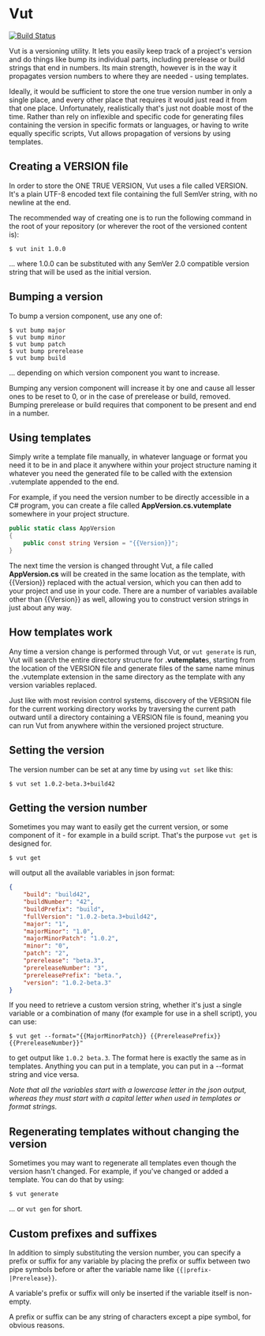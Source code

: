 # Vut
[![Build Status](https://travis-ci.org/forbjok/vut.svg?branch=master)](https://travis-ci.org/forbjok/vut)

Vut is a versioning utility.
It lets you easily keep track of a project's version and do things like bump its individual parts, including prerelease or build strings that end in numbers.
Its main strength, however is in the way it propagates version numbers to where they are needed - using templates.

Ideally, it would be sufficient to store the one true version number in only a single place, and every other place that requires it would just read it from that one place.
Unfortunately, realistically that's just not doable most of the time.
Rather than rely on inflexible and specific code for generating files containing the version in specific formats or languages, or having to write equally specific scripts, Vut allows propagation of versions by using templates.

## Creating a VERSION file
In order to store the ONE TRUE VERSION, Vut uses a file called VERSION.
It's a plain UTF-8 encoded text file containing the full SemVer string, with no newline at the end.

The recommended way of creating one is to run the following command in the root of your repository (or wherever the root of the versioned content is):
```
$ vut init 1.0.0
```
... where 1.0.0 can be substituted with any SemVer 2.0 compatible version string that will be used as the initial version.

## Bumping a version
To bump a version component, use any one of:
```
$ vut bump major
$ vut bump minor
$ vut bump patch
$ vut bump prerelease
$ vut bump build
```
... depending on which version component you want to increase.

Bumping any version component will increase it by one and cause all lesser ones to be reset to 0, or in the case of prerelease or build, removed.
Bumping prerelease or build requires that component to be present and end in a number.

## Using templates
Simply write a template file manually, in whatever language or format you need it to be in and place it anywhere within your project structure naming it whatever you need the generated file to be called with the extension .vutemplate appended to the end.

For example, if you need the version number to be directly accessible in a C# program, you can create a file called **AppVersion.cs.vutemplate** somewhere in your project structure.
```C#
public static class AppVersion
{
	public const string Version = "{{Version}}";
}
```

The next time the version is changed throught Vut, a file called **AppVersion.cs** will be created in the same location as the template, with {{Version}} replaced with the actual version, which you can then add to your project and use in your code.
There are a number of variables available other than {{Version}} as well, allowing you to construct version strings in just about any way.

## How templates work
Any time a version change is performed through Vut, or `vut generate` is run, Vut will search the entire directory structure for **.vutemplate**s, starting from the location of the VERSION file and generate files of the same name minus the .vutemplate extension in the same directory as the template with any version variables replaced.

Just like with most revision control systems, discovery of the VERSION file for the current working directory works by traversing the current path outward until a directory containing a VERSION file is found, meaning you can run Vut from anywhere within the versioned project structure.


## Setting the version
The version number can be set at any time by using `vut set` like this:
```
$ vut set 1.0.2-beta.3+build42
```

## Getting the version number
Sometimes you may want to easily get the current version, or some component of it - for example in a build script.
That's the purpose `vut get` is designed for.
```
$ vut get
```
will output all the available variables in json format:
```json
{
    "build": "build42",
    "buildNumber": "42",
    "buildPrefix": "build",
    "fullVersion": "1.0.2-beta.3+build42",
    "major": "1",
    "majorMinor": "1.0",
    "majorMinorPatch": "1.0.2",
    "minor": "0",
    "patch": "2",
    "prerelease": "beta.3",
    "prereleaseNumber": "3",
    "prereleasePrefix": "beta.",
    "version": "1.0.2-beta.3"
}
```

If you need to retrieve a custom version string, whether it's just a single variable or a combination of many (for example for use in a shell script), you can use:
```
$ vut get --format="{{MajorMinorPatch}} {{PrereleasePrefix}}{{PrereleaseNumber}}"
```
to get output like `1.0.2 beta.3`.
The format here is exactly the same as in templates. Anything you can put in a template, you can put in a --format string and vice versa.

*Note that all the variables start with a lowercase letter in the json output, whereas they must start with a capital letter when used in templates or format strings.*

## Regenerating templates without changing the version
Sometimes you may want to regenerate all templates even though the version hasn't changed. For example, if you've changed or added a template.
You can do that by using:
```
$ vut generate
```
... or `vut gen` for short.

## Custom prefixes and suffixes
In addition to simply substituting the version number, you can specify a prefix or suffix for any variable by placing the prefix or suffix between two pipe symbols before or after the variable name like `{{|prefix-|Prerelease}}`.

A variable's prefix or suffix will only be inserted if the variable itself is non-empty.

A prefix or suffix can be any string of characters except a pipe symbol, for obvious reasons.
